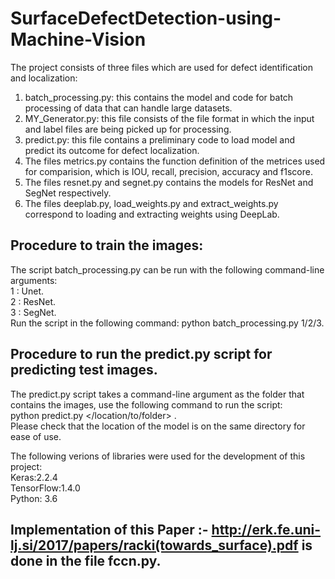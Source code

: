 # SurfaceDefectDetection-using-Machine-Vision

The project consists of three files which are used for defect identification and localization:  
1. batch_processing.py: this contains the model and code for batch processing of data that can handle large datasets.  
2. MY_Generator.py: this file consists of the file format in which the input and label files are being picked up for processing.  
3. predict.py: this file contains a preliminary code to load model and predict its outcome for defect localization.  
4. The files metrics.py contains the function definition of the metrices used for comparision, which is IOU, recall, precision, accuracy and f1score.  
5. The files resnet.py and segnet.py contains the models for ResNet and SegNet respectively.  
6. The files deeplab.py, load_weights.py and extract_weights.py correspond to loading and extracting weights using DeepLab.  

## Procedure to train the images:  
 The script batch_processing.py can be run with the following command-line arguments:  
   1 : Unet.   
   2 : ResNet.  
   3 : SegNet.  
   Run the script in the following command: python batch_processing.py 1/2/3.  
   
## Procedure to run the predict.py script for predicting test images.  
The predict.py script takes a command-line argument as the folder that contains the images, use the following command to run the script:  
 python predict.py </location/to/folder> <modelname>.  
 Please check that the location of the model is on the same directory for ease of use.
 
 The following verions of libraries were used for the development of this project:  
 Keras:2.2.4  
 TensorFlow:1.4.0  
 Python: 3.6  

## Implementation of this Paper :- http://erk.fe.uni-lj.si/2017/papers/racki(towards_surface).pdf is done in the file fccn.py.   
